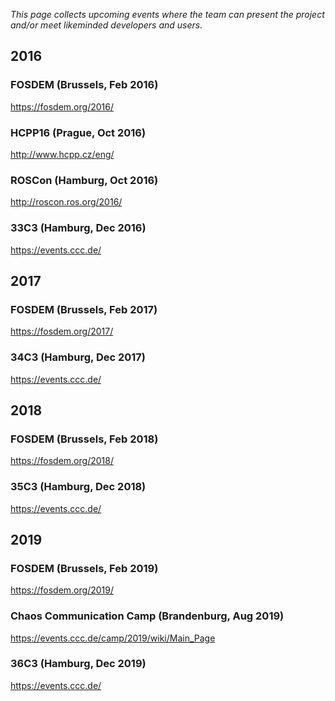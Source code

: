 *This page collects upcoming events where the team can present the project
and/or meet likeminded developers and users.*

2016
----

### FOSDEM (Brussels, Feb 2016)

https://fosdem.org/2016/

### HCPP16 (Prague, Oct 2016)

http://www.hcpp.cz/eng/

### ROSCon (Hamburg, Oct 2016)

http://roscon.ros.org/2016/

### 33C3 (Hamburg, Dec 2016)

https://events.ccc.de/

2017
----

### FOSDEM (Brussels, Feb 2017)

https://fosdem.org/2017/

### 34C3 (Hamburg, Dec 2017)

https://events.ccc.de/

2018
----

### FOSDEM (Brussels, Feb 2018)

https://fosdem.org/2018/

### 35C3 (Hamburg, Dec 2018)

https://events.ccc.de/

2019
----

### FOSDEM (Brussels, Feb 2019)

https://fosdem.org/2019/

### Chaos Communication Camp (Brandenburg, Aug 2019)

https://events.ccc.de/camp/2019/wiki/Main_Page

### 36C3 (Hamburg, Dec 2019)

https://events.ccc.de/
